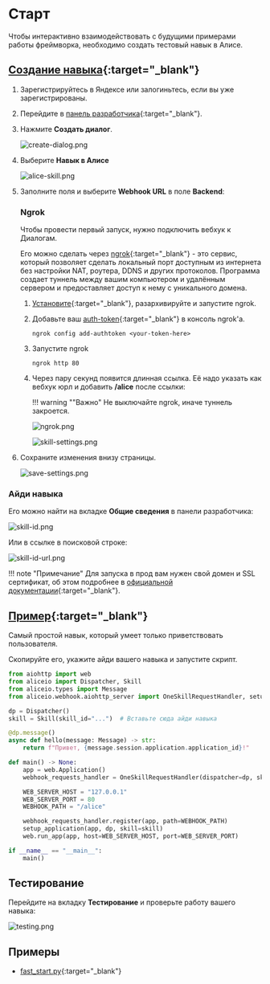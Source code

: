 # Старт

Чтобы интерактивно взаимодействовать с будущими примерами работы фреймворка, необходимо создать тестовый навык в Алисе.

## [Создание навыка](https://yandex.ru/dev/dialogs/alice/doc/skill-create-console.html){:target="_blank"}

1. Зарегистрируйтесь в Яндексе или залогиньтесь, если вы уже зарегистрированы.
2. Перейдите в [панель разработчика](https://dialogs.yandex.ru/developer/){:target="_blank"}.
3. Нажмите **Cоздать диалог**.

    ![create-dialog.png](../_static/create-dialog.png)

4. Выберите **Навык в Алисе**

    ![alice-skill.png](../_static/alice-skill.png)

5. Заполните поля и выберите **Webhook URL** в поле **Backend**:

    ### Ngrok

    Чтобы провести первый запуск, нужно подключить вебхук к Диалогам.

    Его можно сделать через [ngrok](https://ngrok.com/){:target="_blank"} - это сервис, который позволяет сделать локальный порт доступным из интернета без настройки NAT, роутера, DDNS и других протоколов.
    Программа создает туннель между вашим компьютером и удалённым сервером и предоставляет доступ к нему с уникального домена.

    1. [Установите](https://dashboard.ngrok.com/get-started/setup){:target="_blank"}, разархивируйте и запустите ngrok.
    2. Добавьте ваш [auth-token](https://dashboard.ngrok.com/get-started/your-authtoken){:target="_blank"} в консоль ngrok'а.
        ```console
        ngrok config add-authtoken <your-token-here>
        ```
    3. Запустите ngrok
        ```console
        ngrok http 80
        ```
    4. Через пару секунд появится длинная ссылка. Её надо указать как вебхук юрл и добавить **/alice** после ссылки:
       
        !!! warning ""Важно"
            Не выключайте ngrok, иначе туннель закроется.

        ![ngrok.png](../_static/ngrok.png)

        ![skill-settings.png](../_static/skill-settings.png)

6. Сохраните изменения внизу страницы.

    ![save-settings.png](../_static/save-settings.png)

### Айди навыка

Его можно найти на вкладке **Общие сведения** в панели разработчика:

![skill-id.png](../_static/skill-id.png)

Или в ссылке в поисковой строке:

![skill-id-url.png](../_static/skill-id-url.png)


!!! note "Примечание"
    Для запуска в прод вам нужен свой домен и SSL сертификат, об этом подробнее в [официальной документации](https://yandex.ru/dev/dialogs/alice/doc/deploy-overview.html){:target="_blank"}.


## [Пример](https://github.com/K1rL3s/aliceio/blob/master/examples/fast_start.py){:target="_blank"}

Самый простой навык, который умеет только приветствовать пользователя.

Скопируйте его, укажите айди вашего навыка и запустите скрипт.

```python
from aiohttp import web
from aliceio import Dispatcher, Skill
from aliceio.types import Message
from aliceio.webhook.aiohttp_server import OneSkillRequestHandler, setup_application

dp = Dispatcher()
skill = Skill(skill_id="...")  # Вставьте сюда айди навыка

@dp.message()
async def hello(message: Message) -> str:
    return f"Привет, {message.session.application.application_id}!"

def main() -> None:
    app = web.Application()
    webhook_requests_handler = OneSkillRequestHandler(dispatcher=dp, skill=skill)

    WEB_SERVER_HOST = "127.0.0.1"
    WEB_SERVER_PORT = 80
    WEBHOOK_PATH = "/alice"

    webhook_requests_handler.register(app, path=WEBHOOK_PATH)
    setup_application(app, dp, skill=skill)
    web.run_app(app, host=WEB_SERVER_HOST, port=WEB_SERVER_PORT)

if __name__ == "__main__":
    main()
```

## Тестирование

Перейдите на вкладку **Тестирование** и проверьте работу вашего навыка:

![testing.png](../_static/testing.png)

## Примеры

* [fast_start.py](https://github.com/K1rL3s/aliceio/blob/master/examples/fast_start.py){:target="_blank"}
